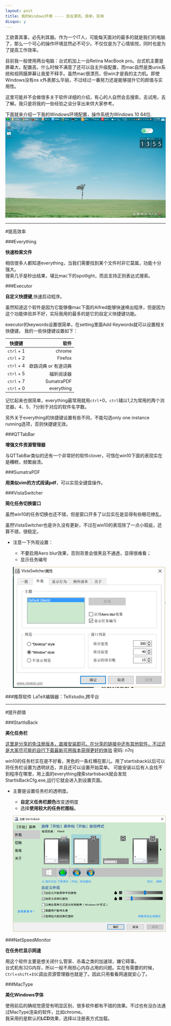 ```yaml
---
layout: post
title: 我的Windows环境 ---- 旨在漂亮，简单，实用
disqus: y
---
```


工欲善其事，必先利其器。作为一个IT人，可能每天面对的最多的就是我们的电脑了，那么一个可心的操作环境显然必不可少。不仅仅是为了心情愉悦，同时也是为了提高工作效率。

目前我一般使用两台电脑：台式机加上一台Retina MacBook pro。台式机主要是屏幕大，配置高，什么时候不满意了还可以自主升级配置，而mac自然是类unix系统和视网膜屏幕让我爱不释手。虽然mac很漂亮，但win才是我的主力机。即使Windows没有os x外表那么华丽，不过经过一番努力还是能够提升它的颜值与实用性。

这里可能并不会做很多关于软件详细的介绍，有心的人自然会去搜索，去试用，去了解。我只是将我的一些经验之谈分享出来供大家参考。

下面就来介绍一下我的Windows环境配置，操作系统为Windows 10 64位.  
![win屏幕截图](/images/blog/2016/01-20/win-screen.png)

---
#提高效率

###Everything

**快速检索文件**

相信很多人都知道everything，当我们需要找到某个文件时非它莫属，功能十分强大。  
搜索几乎是秒出结果，堪比mac下的spotlight，而且支持正则表达式搜索。

###Executor

**自定义快捷键**,快速启动程序。

虽然知道这个软件是因为它能够像mac下面的Alfred能够快速唤出程序，但是因为这个功能体验并不好，实际我用的最多的是它的自定义快捷键功能。

executor的keywords设置很简单，在setting里面Add Keywords就可以设置相关快捷键。
我的一些快捷键设置如下：

| 快捷键 | 软件 |
|--------|--------:|
|  <code>ctrl</code> + 1      | chrome       |
|  <code>ctrl</code> + 2      | Firefox       |
|  <code>ctrl</code> + 4      | 欧路词典 or 有道词典   |
|  <code>ctrl</code> + 5      | 福昕阅读器       |
|  <code>ctrl</code> + 7      | SumatraPDF       |
|  <code>ctrl</code> + 0      | everything       |

记忆起来也很简单，everything最常用就用<code>ctrl</code>+0，<code>ctrl</code>辅以1,2为常用的两个浏览器，4、5、7分别于对应的软件名字数。

另外关于everything的快捷键设置有些不同，不能勾选only one instance running选项，否则快捷键无效。

###QTTabBar

**增强文件资源管理器**

与QTTabBar类似的还有一个非常好的软件clover，可惜在win10下面的表现实在是糟糕，频繁崩溃。

###SumatraPDF

**用类似vim的方式阅读pdf**，可以实现全键盘操作。

###VistaSwitcher

**简化任务切换窗口**

虽然win10的任务切换也还不错，但是窗口开多了以后实在是显得有些眼花缭乱。

虽然VistaSwitcher也是许久没有更新，不过在win10的表现除了一点小瑕疵，还算不错，很稳定。

- 注意一下外观设置：
	- 不要启用Aero blur效果，否则背景会很黑且不通透，显得很难看；
	- 显示任务编号

	![vistaswitcher](/images/blog/2016/01-20/vistaswitcher.png)

###推荐软件
LaTeX编辑器：TeXstudio,跨平台

---
#提升颜值

###StartIsBack

**美化任务栏**

[这里是分享的免注册版本，直接安装即可。在分享的链接中还有其他软件，不过还是大家尽可能的自行下载最新可用版本获得更好的体验](http://pan.baidu.com/s/1jHoTxGi) 密码: n7nj

win10的任务栏实在是不好看，黑色的一条杠横在那儿。用了startisback以后可以将任务栏设置为透明状态，并且还可以设置开始菜单。
可能安装以后有人会找不到程序在哪里，用上面的everything搜索startisback就会发现StartIsBackCfg.exe,运行它就会进入到设置页面。

- 主要是设置任务栏的透明度。
	- **自定义任务栏颜色**改变透明度
	- 选择**使用较大的任务栏图标**。
  
	![startisback](/images/blog/2016/01-20/startisback.png)

###NetSpeedMonitor

**在任务栏显示网速**

用这个软件主要是想关闭什么管家、杀毒之类的加速球，嫌它碍事。  
台式机有32G内存，所以一般不用担心内存占用的问题。实在有需要的时候，<code>Ctrl</code>+<code>shift</code>+<code>ESC</code>调出资源管理器也就是了。因此只用看看网速就安心了。

###MacType

**美化Windows字体**

使用前后的确视觉感受有明显区别，很多软件都有不错的效果。不过也有没办法通过MacType渲染的软件，比如chrome。  
我采用的是默认的**LCD**效果，选择以注册表方式加载。



